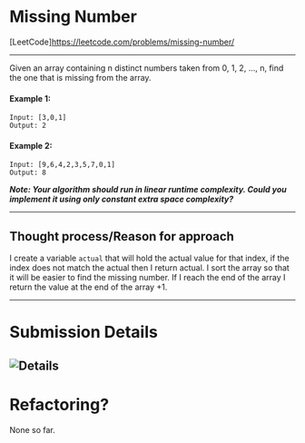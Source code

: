 # Missing Number
[LeetCode]https://leetcode.com/problems/missing-number/

---
Given an array containing n distinct numbers taken from 0, 1, 2, ..., n, find the one that is missing from the array.

#### Example 1:

    Input: [3,0,1]
    Output: 2

#### Example 2:

    Input: [9,6,4,2,3,5,7,0,1]
    Output: 8

**_Note:
Your algorithm should run in linear runtime complexity. Could you implement it using only constant extra space complexity?_**

---

## Thought process/Reason for approach
I create a variable `actual` that will hold the actual value for that index, if the index does not match the actual then I return actual. I sort the array so that it will be easier to find the missing number. If I reach the end of the array I return the value at the end of the array +1.


---
# Submission Details
![Details]()
---
# Refactoring?
None so far.